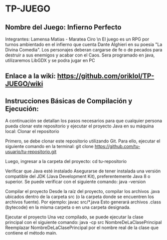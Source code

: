 # TP-JUEGO
## Nombre del Juego: Infierno Perfecto
Integrantes: Lamensa Matias - Maratea Ciro \n
El juego es un RPG por turnos ambientado en el infierno que cuenta Dante Alghieri en su poesia "La Divina Comedia". Los personajes deberan cargarse de fe o de pecados para destruir a sus enemigos y acabar con el Caos. Sera programado en java, utilizaremos LibGDX y se podra jugar en PC


## Enlace a la wiki: https://github.com/oriklol/TP-JUEGO/wiki

## Instrucciones Básicas de Compilación y Ejecución:
A continuación se detallan los pasos necesarios para que cualquier persona pueda clonar este repositorio y ejecutar el proyecto Java en su máquina local:
Clonar el repositorio

Primero, se debe clonar este repositorio utilizando Git. Para ello, ejecutar el siguiente comando en la terminal:
git clone https://github.com/tu-usuario/tu-repositorio.git

Luego, ingresar a la carpeta del proyecto:
cd tu-repositorio

Verificar que Java esté instalado
Asegurarse de tener instalada una versión compatible del JDK (Java Development Kit), preferentemente Java 8 o superior. Se puede verificar con el siguiente comando:
java -version

Compilar el proyecto
Desde la raíz del proyecto, compilar los archivos .java ubicados dentro de la carpeta src (o la carpeta donde se encuentren los archivos fuente). Por ejemplo:
javac src/*.java
Esto generará archivos .class (bytecode) en la misma carpeta o en una carpeta designada.

Ejecutar el proyecto
Una vez compilado, se puede ejecutar la clase principal con el siguiente comando:
java -cp src NombreDeLaClasePrincipal
Reemplazar NombreDeLaClasePrincipal por el nombre real de la clase que contiene el método main.

